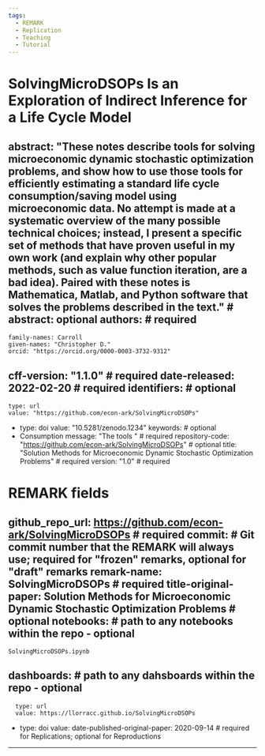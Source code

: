 ```yaml
---
tags:
  - REMARK
  - Replication
  - Teaching
  - Tutorial
---
```

# SolvingMicroDSOPs Is an Exploration of Indirect Inference for a Life Cycle Model
abstract: "These notes describe tools for solving microeconomic dynamic stochastic optimization problems, and show how to use those tools for efficiently estimating a standard life cycle consumption/saving model using microeconomic data.  No attempt is made at a systematic overview of the many possible technical choices; instead, I present a specific set of methods that have proven useful in my own work (and explain why other popular methods, such as value function iteration, are a bad idea).  Paired with these notes is Mathematica, Matlab, and Python software that solves the problems described in the text." # abstract: optional
authors: # required
  -
    family-names: Carroll
    given-names: "Christopher D."
    orcid: "https://orcid.org/0000-0003-3732-9312"
cff-version: "1.1.0" # required 
date-released: 2022-02-20 # required
identifiers: # optional
  - 
    type: url
    value: "https://github.com/econ-ark/SolvingMicroDSOPs"
  - 
    type: doi
    value: "10.5281/zenodo.1234"
keywords: # optional
  - Consumption
message: "The tools " # required
repository-code: "https://github.com/econ-ark/SolvingMicroDSOPs" # optional
title: "Solution Methods for Microeconomic Dynamic Stochastic Optimization Problems" # required
version: "1.0" # required
# REMARK fields
github_repo_url: https://github.com/econ-ark/SolvingMicroDSOPs # required 
commit: # Git commit number that the REMARK will always use; required for "frozen" remarks, optional for "draft" remarks
remark-name: SolvingMicroDSOPs # required 
title-original-paper: Solution Methods for Microeconomic Dynamic Stochastic Optimization Problems # optional 
notebooks: # path to any notebooks within the repo - optional
  - 
    SolvingMicroDSOPs.ipynb
dashboards: # path to any dahsboards within the repo - optional
   - 
      type: url 
      value: https://llorracc.github.io/SolvingMicroDSOPs
   - 
      type: doi
      value: 
date-published-original-paper: 2020-09-14 # required for Replications; optional for Reproductions
---



